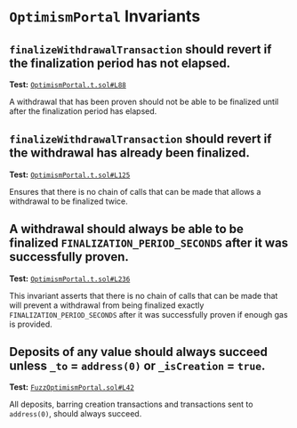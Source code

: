 # `OptimismPortal` Invariants

## `finalizeWithdrawalTransaction` should revert if the finalization period has not elapsed.
**Test:** [`OptimismPortal.t.sol#L88`](../contracts/test/invariants/OptimismPortal.t.sol#L88)

A withdrawal that has been proven should not be able to be finalized until after the finalization period has elapsed. 


## `finalizeWithdrawalTransaction` should revert if the withdrawal has already been finalized.
**Test:** [`OptimismPortal.t.sol#L125`](../contracts/test/invariants/OptimismPortal.t.sol#L125)

Ensures that there is no chain of calls that can be made that allows a withdrawal to be finalized twice. 


## A withdrawal should **always** be able to be finalized `FINALIZATION_PERIOD_SECONDS` after it was successfully proven.
**Test:** [`OptimismPortal.t.sol#L236`](../contracts/test/invariants/OptimismPortal.t.sol#L236)

This invariant asserts that there is no chain of calls that can be made that will prevent a withdrawal from being finalized exactly `FINALIZATION_PERIOD_SECONDS` after it was successfully proven if enough gas is provided. 


## Deposits of any value should always succeed unless `_to` = `address(0)` or `_isCreation` = `true`.
**Test:** [`FuzzOptimismPortal.sol#L42`](../contracts/echidna/FuzzOptimismPortal.sol#L42)

All deposits, barring creation transactions and transactions sent to `address(0)`, should always succeed. 
